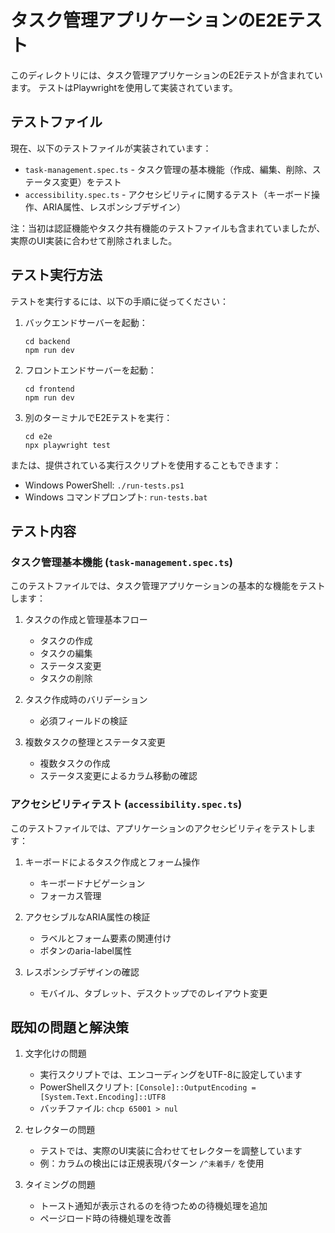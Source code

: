 # タスク管理アプリケーションのE2Eテスト

このディレクトリには、タスク管理アプリケーションのE2Eテストが含まれています。
テストはPlaywrightを使用して実装されています。

## テストファイル

現在、以下のテストファイルが実装されています：

- `task-management.spec.ts` - タスク管理の基本機能（作成、編集、削除、ステータス変更）をテスト
- `accessibility.spec.ts` - アクセシビリティに関するテスト（キーボード操作、ARIA属性、レスポンシブデザイン）

注：当初は認証機能やタスク共有機能のテストファイルも含まれていましたが、実際のUI実装に合わせて削除されました。

## テスト実行方法

テストを実行するには、以下の手順に従ってください：

1. バックエンドサーバーを起動：
   ```
   cd backend
   npm run dev
   ```

2. フロントエンドサーバーを起動：
   ```
   cd frontend
   npm run dev
   ```

3. 別のターミナルでE2Eテストを実行：
   ```
   cd e2e
   npx playwright test
   ```

または、提供されている実行スクリプトを使用することもできます：

- Windows PowerShell: `./run-tests.ps1`
- Windows コマンドプロンプト: `run-tests.bat`

## テスト内容

### タスク管理基本機能 (`task-management.spec.ts`)

このテストファイルでは、タスク管理アプリケーションの基本的な機能をテストします：

1. タスクの作成と管理基本フロー
   - タスクの作成
   - タスクの編集
   - ステータス変更
   - タスクの削除

2. タスク作成時のバリデーション
   - 必須フィールドの検証

3. 複数タスクの整理とステータス変更
   - 複数タスクの作成
   - ステータス変更によるカラム移動の確認

### アクセシビリティテスト (`accessibility.spec.ts`)

このテストファイルでは、アプリケーションのアクセシビリティをテストします：

1. キーボードによるタスク作成とフォーム操作
   - キーボードナビゲーション
   - フォーカス管理

2. アクセシブルなARIA属性の検証
   - ラベルとフォーム要素の関連付け
   - ボタンのaria-label属性

3. レスポンシブデザインの確認
   - モバイル、タブレット、デスクトップでのレイアウト変更

## 既知の問題と解決策

1. 文字化けの問題
   - 実行スクリプトでは、エンコーディングをUTF-8に設定しています
   - PowerShellスクリプト: `[Console]::OutputEncoding = [System.Text.Encoding]::UTF8`
   - バッチファイル: `chcp 65001 > nul`

2. セレクターの問題
   - テストでは、実際のUI実装に合わせてセレクターを調整しています
   - 例：カラムの検出には正規表現パターン `/^未着手/` を使用

3. タイミングの問題
   - トースト通知が表示されるのを待つための待機処理を追加
   - ページロード時の待機処理を改善 